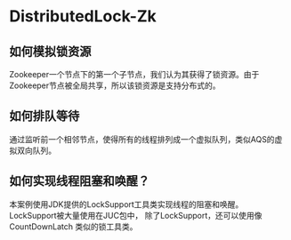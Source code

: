 # DistributedLock-Zk


## 如何模拟锁资源
Zookeeper一个节点下的第一个子节点，我们认为其获得了锁资源。由于Zookeeper节点被全局共享，所以该锁资源是支持分布式的。

## 如何排队等待
通过监听前一个相邻节点，使得所有的线程排列成一个虚拟队列，类似AQS的虚拟双向队列。

## 如何实现线程阻塞和唤醒？
本案例使用JDK提供的LockSupport工具类实现线程的阻塞和唤醒。LockSupport被大量使用在JUC包中，
除了LockSupport，还可以使用像 CountDownLatch 类似的锁工具类。

